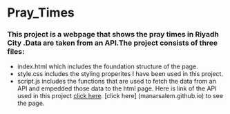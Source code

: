 # Pray_Times
### This project is a webpage that shows the pray times in Riyadh City .Data are taken from an API.The project consists of three files: 
- index.html which includes the foundation structure of the page.
- style.css includes the styling properites I have been used in this project.
- script.js includes the functions that are used to fetch the data from an API and empedded those data to the html page.
Here is link of the API used in this project [click here](http://api.aladhan.com/v1/timingsByCity?city=Riyadh&country=Kingdom%20Saudi%20Arabia&method=8).
[click here] (manarsalem.github.io) to see the page.
